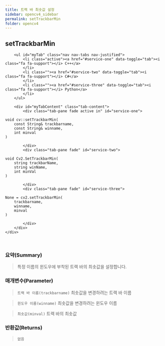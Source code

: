 ```yaml
---
title: 트랙 바 최솟값 설정
sidebar: opencv4_sidebar
permalink: setTrackbarMin
folder: opencv4
---
```


<div class="row">
    <div class="col-lg-12">
        <h2 class="page-header">setTrackbarMin</h2>
    </div>
    <div class="col-lg-12">

        <ul id="myTab" class="nav nav-tabs nav-justified">
            <li class="active"><a href="#service-one" data-toggle="tab"><i class="fa fa-support"></i> C++</a>
            </li>
            <li class=""><a href="#service-two" data-toggle="tab"><i class="fa fa-support"></i> C#</a>
            </li>
            <li class=""><a href="#service-three" data-toggle="tab"><i class="fa fa-support"></i> Python</a>
            </li>
        </ul>

        <div id="myTabContent" class="tab-content">
            <div class="tab-pane fade active in" id="service-one">
<pre class="prettyprint"><code class="language-cpp">void cv::setTrackbarMin(
    const String& trackbarname,
    const String& winname,
    int minval 
)</code></pre>
            </div>
            <div class="tab-pane fade" id="service-two">
<pre class="prettyprint"><code class="language-cs">void Cv2.SetTrackbarMin(
    string trackbarName,
    string winName,
    int minVal
)</code></pre>
            </div>
            <div class="tab-pane fade" id="service-three">
<pre class="prettyprint"><code class="language-py">None = cv2.setTrackbarMin(
    trackbarname,
    winname,
    minval
)</code></pre>
            </div>
        </div>
    </div>
</div>

<br>

### 요약(Summary)

> 특정 이름의 윈도우에 부착된 트랙 바의 최솟값을 설정합니다.

### 매개변수(Parameter)

> `트랙 바 이름(trackbarname)` 최솟값을 변경하려는 트랙 바 이름

> `윈도우 이름(winname)` 최솟값을 변경하려는 윈도우 이름

> `최솟값(minval)` 트랙 바의 최솟값

### 반환값(Returns)

> `없음`
